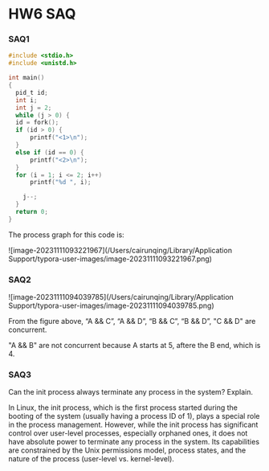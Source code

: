 # HW6 SAQ



### SAQ1

```c
#include <stdio.h>
#include <unistd.h>

int main()
{
  pid_t id;
  int i;
  int j = 2;
  while (j > 0) {
  id = fork();
  if (id > 0) {
      printf("<1>\n");
  }
  else if (id == 0) {
      printf("<2>\n");
  }
  for (i = 1; i <= 2; i++)
      printf("%d ", i);

    j--;
  }
  return 0;
}
```

The process graph for this code is: 

![image-20231111093221967](/Users/cairunqing/Library/Application Support/typora-user-images/image-20231111093221967.png)



### SAQ2

![image-20231111094039785](/Users/cairunqing/Library/Application Support/typora-user-images/image-20231111094039785.png)

From the figure above,  “A && C”, “A && D”, “B && C”, “B && D”, "C && D" are concurrent.

"A && B" are not concurrent because A starts at 5, aftere the B end, which is 4. 



### SAQ3

Can the init process always terminate any process in the system? Explain.

In Linux, the init process, which is the first process started during the booting of the system (usually having a process ID of 1), plays a special role in the process management. However, while the init process has significant control over user-level processes, especially orphaned ones, it does not have absolute power to terminate any process in the system. Its capabilities are constrained by the Unix permissions model, process states, and the nature of the process (user-level vs. kernel-level).